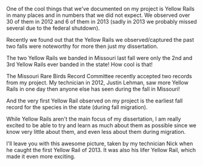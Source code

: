 

One of the cool things that we've documented on my project is Yellow Rails in many places and in numbers that we did not expect. We observed over 30 of them in 2012 and 6 of them in 2013 (sadly in 2013 we probably missed several due to the federal shutdown).

Recently we found out that the Yellow Rails we observed/captured the past two falls were noteworthy for more then just my dissertation.

The two Yellow Rails we banded in Missouri last fall were only the 2nd and 3rd Yellow Rails ever banded in the state! How cool is that!

The Missouri Rare Birds Record Committee recently accepted two records from my project. My technician in 2012, Justin Lehman, saw more Yellow Rails in one day then anyone else has seen during the fall in Missouri!

And the very first Yellow Rail observed on my project is the earliest fall record for the species in the state (during fall migration).

While Yellow Rails aren't the main focus of my dissertation, I am really excited to be able to try and learn as much about them as possible since we know very little about them, and even less about them during migration.

I'll leave you with this awesome picture, taken by my technician Nick when he caught the first Yellow Rail of 2013. It was also his lifer Yellow Rail, which made it even more exciting.
